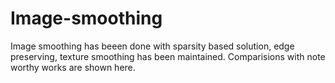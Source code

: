 # Image-smoothing
Image smoothing has beeen done with sparsity based solution, edge preserving, texture smoothing has been maintained. Comparisions with note worthy works are shown here.



